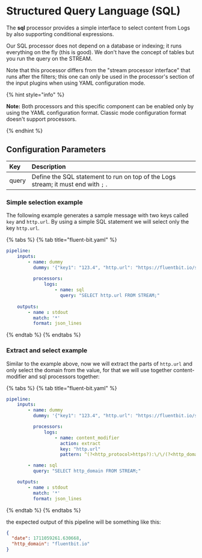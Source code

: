 # Structured Query Language (SQL)

The **sql** processor provides a simple interface to select content from Logs by also supporting conditional expressions.

Our SQL processor does not depend on a database or indexing; it runs everything on the fly (this is good). We don't have the concept of tables but you run the query on the STREAM.

Note that this processor differs from the "stream processor interface" that runs after the filters; this one can only be used in the processor's section of the input plugins when using YAML configuration mode.

{% hint style="info" %}

**Note:** Both processors and this specific component can be enabled only by using
the YAML configuration format. Classic mode configuration format doesn't support processors.

{% endhint %}

## Configuration Parameters

| Key         | Description |
| :---------- | :--- |
| query | Define the SQL statement to run on top of the Logs stream; it must end with `;` . |

### Simple selection example

The following example generates a sample message with two keys called `key` and `http.url`. By using a simple SQL statement we will select only the key `http.url`. 

{% tabs %}
{% tab title="fluent-bit.yaml" %}

```yaml
pipeline:
    inputs:
        - name: dummy
          dummy: '{"key1": "123.4", "http.url": "https://fluentbit.io/search?q=docs"}'
    
          processors:
              logs:
                  - name: sql
                    query: "SELECT http.url FROM STREAM;"
    
    outputs:
        - name : stdout
          match: '*'
          format: json_lines
```

{% endtab %}
{% endtabs %}

### Extract and select example

Similar to the example above, now we will extract the parts of `http.url` and only select the domain from the value, for that we will use together content-modifier and sql processors together:

{% tabs %}
{% tab title="fluent-bit.yaml" %}

```yaml
pipeline:
    inputs:
        - name: dummy
          dummy: '{"key1": "123.4", "http.url": "https://fluentbit.io/search?q=docs"}'

          processors:
              logs:
                  - name: content_modifier
                    action: extract
                    key: "http.url"
                    pattern: ^(?<http_protocol>https?):\/\/(?<http_domain>[^\/\?]+)(?<http_path>\/[^?]*)?(?:\?(?<http_query_params>.*))?

        - name: sql
          query: "SELECT http_domain FROM STREAM;"

    outputs:
        - name : stdout
          match: '*'
          format: json_lines
```

{% endtab %}
{% endtabs %}

the expected output of this pipeline will be something like this:

```json
{
  "date": 1711059261.630668,
  "http_domain": "fluentbit.io"
}
```